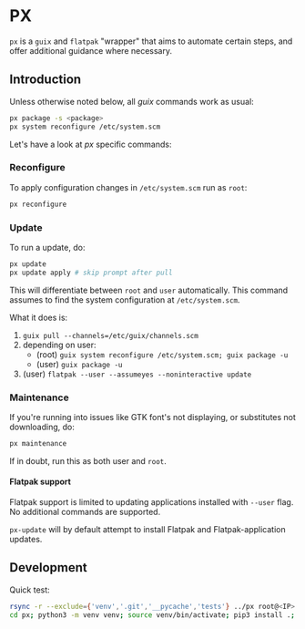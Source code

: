 # PX

`px` is a `guix` and `flatpak` "wrapper" that aims to automate certain steps, and offer additional guidance where necessary.

## Introduction

Unless otherwise noted below, all _guix_ commands work as usual:

```bash
px package -s <package>
px system reconfigure /etc/system.scm
```

Let's have a look at _px_ specific commands:

### Reconfigure

To apply configuration changes in `/etc/system.scm` run as `root`:

```bash
px reconfigure
```

### Update

To run a update, do:

```bash
px update
px update apply # skip prompt after pull
```

This will differentiate between `root` and `user` automatically. This command assumes to find the system configuration at `/etc/system.scm`.

What it does is:

1. `guix pull --channels=/etc/guix/channels.scm`
2. depending on user:
   - (root) `guix system reconfigure /etc/system.scm; guix package -u`
   - (user) `guix package -u`
3. (user) `flatpak --user --assumeyes --noninteractive update`

### Maintenance

If you're running into issues like GTK font's not displaying, or substitutes not downloading, do:

```bash
px maintenance
```

If in doubt, run this as both user and `root`.

#### Flatpak support

Flatpak support is limited to updating applications installed with `--user` flag. No additional commands are supported.

`px-update` will by default attempt to install Flatpak and Flatpak-application updates.

## Development

Quick test:

```bash
rsync -r --exclude={'venv','.git','__pycache','tests'} ../px root@<IP>:/root
cd px; python3 -m venv venv; source venv/bin/activate; pip3 install .; px update apply
```
